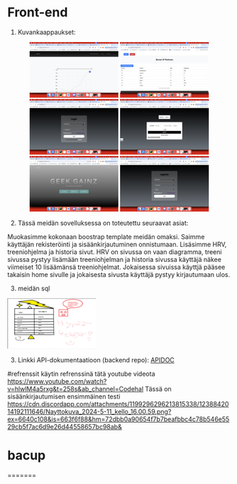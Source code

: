 
# Front-end
1. Kuvankaappaukset:
<p align="center">
  <img src="/screenshots/hrvsivu.png" alt="Login sivu" width="200">
  <img src="/screenshots/käyttäjät.png" alt="Register sivu" width="200">
  <img src="/screenshots/login.png" alt="Käyttäjät" width="200">
  <img src="/screenshots/treeniohjelma.png" alt="Käyttäjät" width="200">
  <img src="/screenshots/home.png" alt="Käyttäjät" width="200">
  <img src="/screenshots/register1.png" alt="Käyttäjät" width="200">

</p>

2. Tässä meidän sovelluksessa on toteutettu seuraavat asiat:

Muokasimme kokonaan boostrap template meidän omaksi.
Saimme käyttäjän rekisteröinti ja sisäänkirjautuminen onnistumaan.
Lisäsimme HRV, treeniohjelma ja historia sivut.
HRV on sivussa on vaan diagramma, treeni sivussa pystyy lisämään treeniohjelman ja historia sivussa käyttäjä näkee viimeiset 10 lisäämänsä treeniohjelmat.
Jokaisessa sivuissa käyttjä pääsee takaisin home sivulle ja jokaisesta sivusta käyttäjä pystyy kirjautumaan ulos.

3. meidän sql

<img src="/screenshots/image.png" alt="Käyttäjät" width="200">
 

3. Linkki API-dokumentaatioon (backend repo): [APIDOC](https://github.com/FisnikKami/backendprojekti)

#refrenssit
käytin refrenssinä tätä youtube videota https://www.youtube.com/watch?v=hlwlM4a5rxg&t=258s&ab_channel=Codehal
Tässä on sisäänkirjautumisen ensimmäinen testi
https://cdn.discordapp.com/attachments/1199296296213815338/1238842014192111646/Nayttokuva_2024-5-11_kello_16.00.59.png?ex=6640c108&is=663f6f88&hm=72dbb0a90654f7b7beafbbc4c78b546e5529cb5f7ac6d9e26d44558657bc98ab&

# bacup
=======

